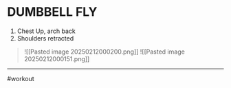 # DUMBBELL FLY 

1. Chest Up, arch back
2. Shoulders retracted
>![[Pasted image 20250212000200.png]] 
>![[Pasted image 20250212000151.png]]
---
#workout 